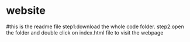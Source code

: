 # website
#this is the readme  file
step1:download the whole code folder.
step2:open the folder and double click on index.html file to visit the webpage
